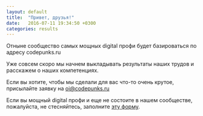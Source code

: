 ```yaml
---
layout: default
title:  "Привет, друзья!"
date:   2016-07-11 19:34:50 +0300
categories: results
---
```

Отныне сообщество самых мощных digital профи будет базироваться по адресу codepunks.ru

Уже совсем скоро мы начнем выкладывать результаты наших трудов и расскажем о наших компетенциях.

Если вы хотите, чтобы мы сделали для вас что-то очень крутое, присылайте заявку на oi@codepunks.ru

Если вы мощный digital профи и еще не состоите в нашем сообществе, пожалуйста, не стесняйтесь, заполните <a href = "http://goo.gl/forms/0YPRDuRTE6NR7l7r1">эту форму</a>.
